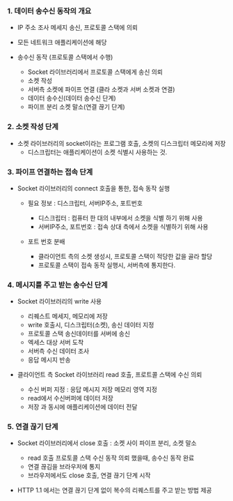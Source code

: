 ### 1. 데이터 송수신 동작의 개요

- IP 주소 조사 메세지 송신, 프로토콜 스택에 의뢰  

- 모든 네트워크 애플리케이션에 해당  

- 송수신 동작 (프로토콜 스택에서 수행)  
  - Socket 라이브러리에서 프로토콜 스택에게 송신 의뢰
  - 소켓 작성
  - 서버측 소켓에 파이프 연결 (클라 소켓과 서버 소켓과 연결)
  - 데이터 송수신(데이터 송수신 단계)
  - 파이프 분리 소켓 말소(연결 끊기 단계)

### 2. 소켓 작성 단계

- 소켓 라이브러리의 socket이라는 프로그램 호출, 소켓의 디스크립터 메모리에 저장  
  - 디스크립터는 애플리케이션이 소켓 식별시 사용하는 것.

### 3. 파이프 연결하는 접속 단계

- Socket 라이브러리의 connect 호출을 통한, 접속 동작 실행  
   - 필요 정보 : 디스크립터, 서버IP주소, 포트번호  
      - 디스크립터 : 컴퓨터 한 대의 내부에서 소켓을 식별 하기 위해 사용  
      - 서버IP주소, 포트번호 : 접속 상대 측에서 소켓을 식별하기 위해 사용  
   
   - 포트 번호 분배  
      - 클라이언트 측의 소켓 생성시, 프로토콜 스택이 적당한 값을 골라 할당
      - 프로토콜 스택이 접속 동작 실행시, 서버측에 통지한다.

### 4. 메시지를 주고 받는 송수신 단계 

- Socket 라이브러리의 write 사용  
  - 리퀘스트 메세지, 메모리에 저장
  - write 호출시, 디스크립터(소켓), 송신 데이터 지정
  - 프로토콜 스택 송신데이터를 서버에 송신
  - 엑세스 대상 서버 도착
  - 서버측 수신 데이터 조사
  - 응답 메시지 반송

- 클라이언트 측 Socket 라이브러리 read 호출, 프로트콜 스택에 수신 의뢰
  - 수신 버퍼 지정 : 응답 메시지 저장 메모리 영역 지정   
  - read에서 수신버퍼에 데이터 저장
  - 저장 과 동시에 애플리케이션에 데이터 전달

### 5. 연결 끊기 단계  
  
- Socket 라이브러리에서 close 호출 : 소켓 사이 파이프 분리, 소켓 말소
  - read 호출 프로토콜 스택 수신 동작 의뢰 했을때, 송수신 동작 완료  
  - 연결 끊김을 브라우저에 통지  
  - 브라우저에서도 close 호출, 연결 끊기 단계 시작  

- HTTP 1.1 에서는 연결 끊기 단계 없이 복수의 리퀘스트를 주고 받는 방법 제공
